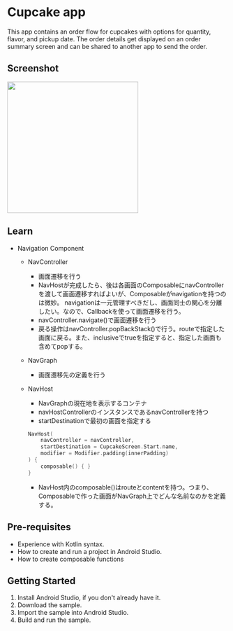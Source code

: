 Cupcake app
=================================

This app contains an order flow for cupcakes with options for quantity, flavor, and pickup date.
The order details get displayed on an order summary screen and can be shared to another app to
send the order.

Screenshot
----------

<img src="https://github.com/user-attachments/assets/62dd51d8-dbad-45e1-93be-33e1f27dda7e" width="300">

Learn
-----

- Navigation Component
  - NavController
    - 画面遷移を行う
    - NavHostが完成したら、後は各画面のComposableにnavControllerを渡して画面遷移すればよいが、Composableがnavigationを持つのは微妙。
      navigationは一元管理すべきだし、画面同士の関心を分離したい。なので、Callbackを使って画面遷移を行う。
    - navController.navigate()で画面遷移を行う
    - 戻る操作はnavController.popBackStack()で行う。routeで指定した画面に戻る。また、inclusiveでtrueを指定すると、指定した画面も含めてpopする。
  - NavGraph
    - 画面遷移先の定義を行う
  - NavHost
    - NavGraphの現在地を表示するコンテナ
    - navHostControllerのインスタンスであるnavControllerを持つ
    - startDestinationで最初の画面を指定する
    
    ```kotlin 
    NavHost(
        navController = navController,
        startDestination = CupcakeScreen.Start.name,
        modifier = Modifier.padding(innerPadding)
    ) {
        composable() { } 
    }
    ```
    - NavHost内のcomposable()はrouteとcontentを持つ。つまり、Composableで作った画面がNavGraph上でどんな名前なのかを定義する。
  

Pre-requisites
--------------
* Experience with Kotlin syntax.
* How to create and run a project in Android Studio.
* How to create composable functions 


Getting Started
---------------
1. Install Android Studio, if you don't already have it.
2. Download the sample.
3. Import the sample into Android Studio.
4. Build and run the sample.
